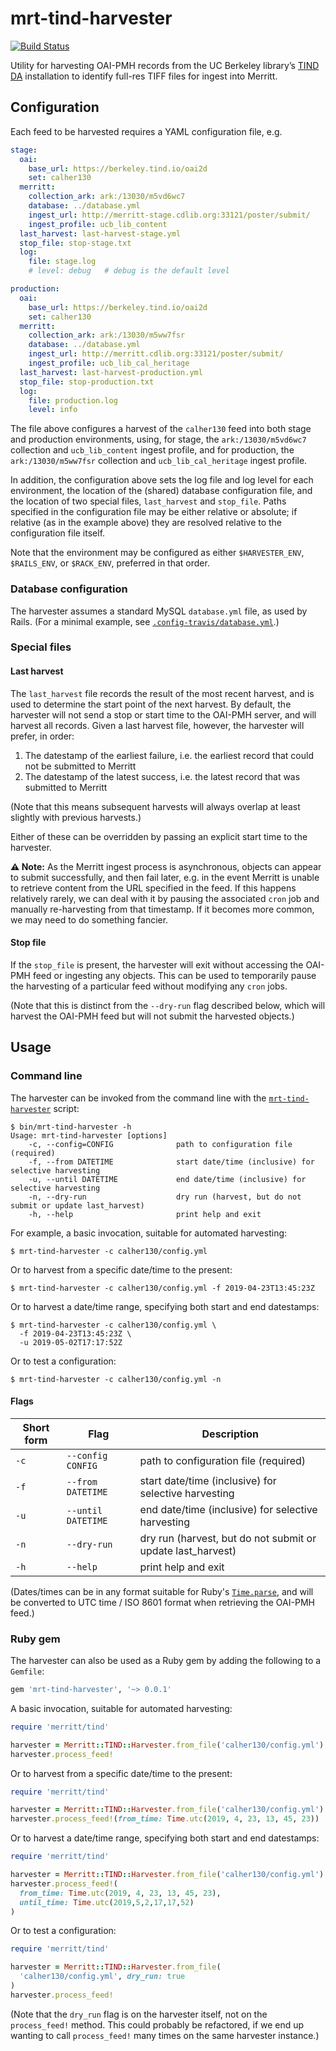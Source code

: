 # mrt-tind-harvester

[![Build Status](https://travis-ci.org/CDLUC3/mrt-tind-harvester.svg?branch=master)](https://travis-ci.org/CDLUC3/mrt-tind-harvester)

Utility for harvesting OAI-PMH records from the UC Berkeley library’s
[TIND DA](http://info.tind.io/da) installation to identify full-res TIFF
files for ingest into Merritt. 

## Configuration

Each feed to be harvested requires a YAML configuration file, e.g.

```yaml
stage:
  oai:
    base_url: https://berkeley.tind.io/oai2d
    set: calher130
  merritt:
    collection_ark: ark:/13030/m5vd6wc7
    database: ../database.yml
    ingest_url: http://merritt-stage.cdlib.org:33121/poster/submit/
    ingest_profile: ucb_lib_content
  last_harvest: last-harvest-stage.yml
  stop_file: stop-stage.txt
  log:
    file: stage.log
    # level: debug   # debug is the default level

production:
  oai:
    base_url: https://berkeley.tind.io/oai2d
    set: calher130
  merritt:
    collection_ark: ark:/13030/m5ww7fsr
    database: ../database.yml
    ingest_url: http://merritt.cdlib.org:33121/poster/submit/
    ingest_profile: ucb_lib_cal_heritage
  last_harvest: last-harvest-production.yml
  stop_file: stop-production.txt
  log:
    file: production.log
    level: info
``` 

The file above configures a harvest of the `calher130` feed into both
stage and production environments, using, for stage, the
`ark:/13030/m5vd6wc7` collection and `ucb_lib_content` ingest profile, and
for production, the `ark:/13030/m5ww7fsr` collection and
`ucb_lib_cal_heritage` ingest profile. 

In addition, the configuration above sets the log file and log level for
each environment, the location of the (shared) database configuration file,
and the location of two special files, `last_harvest` and `stop_file`.
Paths specified in the configuration file may be either relative or
absolute; if relative (as in the example above) they are resolved relative
to the configuration file itself.

Note that the environment may be configured as either `$HARVESTER_ENV`,
`$RAILS_ENV`, or `$RACK_ENV`, preferred in that order.

### Database configuration

The harvester assumes a standard MySQL `database.yml` file, as used by
Rails. (For a minimal example, see
[`.config-travis/database.yml`](.config-travis/database.yml).)

### Special files

#### Last harvest

The `last_harvest` file records the result of the most recent harvest, and
is used to determine the start point of the next harvest. By default, the
harvester will not send a stop or start time to the OAI-PMH server, and will
harvest all records. Given a last harvest file, however, the harvester will
prefer, in order:

1. The datestamp of the earliest failure, i.e. the earliest record that could not
   be submitted to Merritt
2. The datestamp of the latest success, i.e. the latest record that was
   submitted to Merritt

(Note that this means subsequent harvests will always overlap at least
slightly with previous harvests.)

Either of these can be overridden by passing an explicit start time to the
harvester.

**⚠️ Note:** As the Merritt ingest process is asynchronous, objects can appear
to submit successfully, and then fail later, e.g. in the event Merritt is 
unable to retrieve content from the URL specified in the feed. If this happens
relatively rarely, we can deal with it by pausing the associated `cron` job
and manually re-harvesting from that timestamp. If it becomes more common, 
we may need to do something fancier.

#### Stop file

If the `stop_file` is present, the harvester will exit without accessing the
OAI-PMH feed or ingesting any objects. This can be used to temporarily pause
the harvesting of a particular feed without modifying any `cron` jobs.

(Note that this is distinct from the `--dry-run` flag described below, which
will harvest the OAI-PMH feed but will not submit the harvested objects.)

## Usage

### Command line

The harvester can be invoked from the command line with the 
[`mrt-tind-harvester`](bin/mrt-tind-harvester) script:

```
$ bin/mrt-tind-harvester -h
Usage: mrt-tind-harvester [options]
    -c, --config=CONFIG              path to configuration file (required)
    -f, --from DATETIME              start date/time (inclusive) for selective harvesting
    -u, --until DATETIME             end date/time (inclusive) for selective harvesting
    -n, --dry-run                    dry run (harvest, but do not submit or update last_harvest)
    -h, --help                       print help and exit
```

For example, a basic invocation, suitable for automated harvesting:

```
$ mrt-tind-harvester -c calher130/config.yml
```

Or to harvest from a specific date/time to the present:

```
$ mrt-tind-harvester -c calher130/config.yml -f 2019-04-23T13:45:23Z
```

Or to harvest a date/time range, specifying both start and end datestamps:

```
$ mrt-tind-harvester -c calher130/config.yml \
  -f 2019-04-23T13:45:23Z \
  -u 2019-05-02T17:17:52Z
```

Or to test a configuration:

```
$ mrt-tind-harvester -c calher130/config.yml -n
```

#### Flags

| Short form | Flag               | Description                                                 |
| ---        | ---                | ---                                                         |
| `-c`       | `--config CONFIG`  | path to configuration file (required)                       |
| `-f`       | `--from DATETIME`  | start date/time (inclusive) for selective harvesting        |
| `-u`       | `--until DATETIME` | end date/time (inclusive) for selective harvesting          |
| `-n`       | `--dry-run`        | dry run (harvest, but do not submit or update last_harvest) |
| `-h`       | `--help`           | print help and exit                                         |

(Dates/times can be in any format suitable for Ruby's
[`Time.parse`](https://ruby-doc.org/stdlib-2.4.4/libdoc/time/rdoc/Time.html#method-c-parse),
and will be converted to UTC time / ISO 8601 format when retrieving the OAI-PMH feed.)

### Ruby gem

The harvester can also be used as a Ruby gem by adding the following to a `Gemfile`:

```ruby
gem 'mrt-tind-harvester', '~> 0.0.1'
```

A basic invocation, suitable for automated harvesting:

```ruby
require 'merritt/tind'

harvester = Merritt::TIND::Harvester.from_file('calher130/config.yml')
harvester.process_feed!
```

Or to harvest from a specific date/time to the present:

```ruby
require 'merritt/tind'

harvester = Merritt::TIND::Harvester.from_file('calher130/config.yml')
harvester.process_feed!(from_time: Time.utc(2019, 4, 23, 13, 45, 23))
```

Or to harvest a date/time range, specifying both start and end datestamps:

```ruby
require 'merritt/tind'

harvester = Merritt::TIND::Harvester.from_file('calher130/config.yml')
harvester.process_feed!(
  from_time: Time.utc(2019, 4, 23, 13, 45, 23), 
  until_time: Time.utc(2019,5,2,17,17,52)
)
```

Or to test a configuration:

```ruby
require 'merritt/tind'

harvester = Merritt::TIND::Harvester.from_file(
  'calher130/config.yml', dry_run: true
)
harvester.process_feed!
```

(Note that the `dry_run` flag is on the harvester itself, not on the
`process_feed!` method. This could probably be refactored, if we end up wanting to
call `process_feed!` many times on the same harvester instance.)


